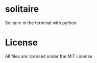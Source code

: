 # solitaire
Solitaire in the terminal with python


# License

All files are licensed under the MIT License
